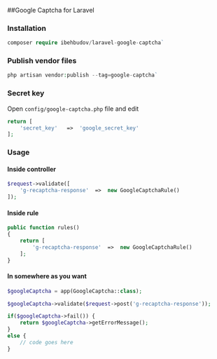 ##Google Captcha for Laravel

### Installation

```php
composer require ibehbudov/laravel-google-captcha`
```

### Publish vendor files

```php
php artisan vendor:publish --tag=google-captcha`
```

### Secret key
Open `config/google-captcha.php` file and edit 

```php
return [
    'secret_key'   =>  'google_secret_key'
];
```
### Usage
#### Inside controller
```php
$request->validate([
    'g-recaptcha-response'  =>  new GoogleCaptchaRule()
]);
```

#### Inside rule
```php
public function rules()
{
    return [
        'g-recaptcha-response'  =>  new GoogleCaptchaRule()
    ];
}
```

#### In somewhere as you want

```php
$googleCaptcha = app(GoogleCaptcha::class);

$googleCaptcha->validate($request->post('g-recaptcha-response'));

if($googleCaptcha->fail()) {
    return $googleCaptcha->getErrorMessage();
}
else {
    // code goes here
}
```


